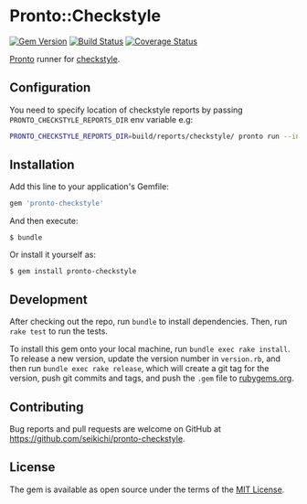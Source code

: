 # Pronto::Checkstyle

[![Gem Version](https://badge.fury.io/rb/pronto-checkstyle.svg)](http://badge.fury.io/rb/pronto-checkstyle)
[![Build Status](https://travis-ci.org/seikichi/pronto-checkstyle.svg?branch=master)](https://travis-ci.org/seikichi/pronto-checkstyle)
[![Coverage Status](https://coveralls.io/repos/seikichi/pronto-checkstyle/badge.svg?branch=master&service=github)](https://coveralls.io/github/seikichi/pronto-checkstyle?branch=master)

[Pronto](https://github.com/mmozuras/pronto) runner for [checkstyle](http://checkstyle.sourceforge.net/).

## Configuration

You need to specify location of checkstyle reports by passing `PRONTO_CHECKSTYLE_REPORTS_DIR` env variable e.g:

```bash
PRONTO_CHECKSTYLE_REPORTS_DIR=build/reports/checkstyle/ pronto run --index
```

## Installation

Add this line to your application's Gemfile:

```ruby
gem 'pronto-checkstyle'
```

And then execute:

    $ bundle

Or install it yourself as:

    $ gem install pronto-checkstyle

## Development

After checking out the repo, run `bundle` to install dependencies. Then, run `rake test` to run the tests.

To install this gem onto your local machine, run `bundle exec rake install`.
To release a new version, update the version number in `version.rb`, and then run `bundle exec rake release`,
which will create a git tag for the version, push git commits and tags, and push the `.gem` file to [rubygems.org](https://rubygems.org).

## Contributing

Bug reports and pull requests are welcome on GitHub at https://github.com/seikichi/pronto-checkstyle.

## License

The gem is available as open source under the terms of the [MIT License](http://opensource.org/licenses/MIT).

